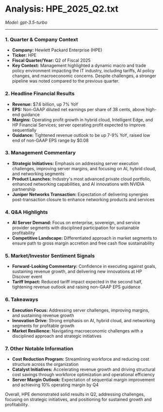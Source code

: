 # Analysis: HPE_2025_Q2.txt

*Model: gpt-3.5-turbo*

---

### 1. Quarter & Company Context
- **Company:** Hewlett Packard Enterprise (HPE)
- **Ticker:** HPE
- **Fiscal Quarter/Year:** Q2 of Fiscal 2025
- **Key Context:** Management highlighted a dynamic macro and trade policy environment impacting the IT industry, including tariffs, AI policy changes, and macroeconomic concerns. Despite challenges, a stronger pipeline was noted compared to the previous quarter.

### 2. Headline Financial Results
- **Revenue:** $7.6 billion, up 7% YoY
- **EPS:** Non-GAAP diluted net earnings per share of 38 cents, above high-end guidance
- **Margins:** Operating profit growth in hybrid cloud, Intelligent Edge, and HP Financial Services; server operating profit expected to improve sequentially
- **Guidance:** Tightened revenue outlook to be up 7-9% YoY, raised low end of non-GAAP EPS range by $0.08

### 3. Management Commentary
- **Strategic Initiatives:** Emphasis on addressing server execution challenges, improving server margins, and focusing on AI, hybrid cloud, and networking segments
- **Product Launches:** Industry's most advanced private cloud portfolio, enhanced networking capabilities, and AI innovations with NVIDIA partnership
- **Juniper Networks Transaction:** Expectation of delivering synergies post-transaction closure to enhance networking products and services

### 4. Q&A Highlights
- **AI Server Demand:** Focus on enterprise, sovereign, and service provider segments with disciplined participation for sustainable profitability
- **Competitive Landscape:** Differentiated approach in market segments to ensure path to gross margin accretion and free cash flow sustainability

### 5. Market/Investor Sentiment Signals
- **Forward-Looking Commentary:** Confidence in executing against goals, sustaining revenue growth, and delivering new innovations at HP Discover event
- **Tariff Impact:** Reduced tariff impact expected in the second half, tightening revenue outlook and raising non-GAAP EPS guidance

### 6. Takeaways
- **Execution Focus:** Addressing server challenges, improving margins, and sustaining revenue growth
- **Innovation Drive:** Strong emphasis on AI, hybrid cloud, and networking segments for profitable growth
- **Market Resilience:** Navigating macroeconomic challenges with a disciplined approach and strategic initiatives

### 7. Other Notable Information
- **Cost Reduction Program:** Streamlining workforce and reducing cost structure across the organization
- **Catalyst Initiatives:** Accelerating revenue growth and driving structural cost savings through workforce optimization and operational efficiency
- **Server Margin Outlook:** Expectation of sequential margin improvement and achieving 10% operating margin by Q4

Overall, HPE demonstrated solid results in Q2, addressing challenges, focusing on strategic initiatives, and positioning for sustained growth and profitability.